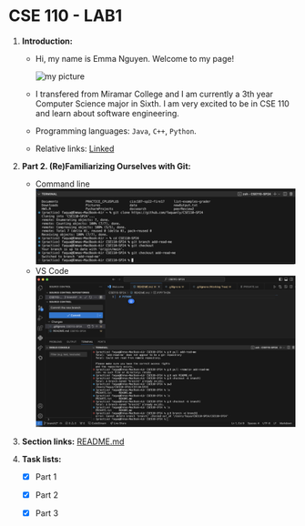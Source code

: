 # CSE 110 - LAB1

1. **Introduction:**
   - Hi, my name is Emma Nguyen. Welcome to my page!

     ![my picture](mypic.jpq)
   - I transfered from Miramar College and I am currently a 3th year Computer Science major in Sixth. I am very excited to be in CSE 110 and learn about software engineering.
   - Programming languages: `Java`, `C++`, `Python`.
   - Relative links: [Linked](https://www.linkedin.com/in/emma-nguyen-84a226117/)

     
2. **Part 2. (Re)Familiarizing Ourselves with Git:**

   - Command line
     ![Command line](part1-pic1.png)
   - VS Code
     ![VSCode UI](part2-pic2.png)
     
2. **Section links:**
   [README.md](https://faquanly.github.io/CSE110-lab1/)

3. **Task lists:**

   - [x] Part 1
   
   - [x] Part 2

   - [x] Part 3
